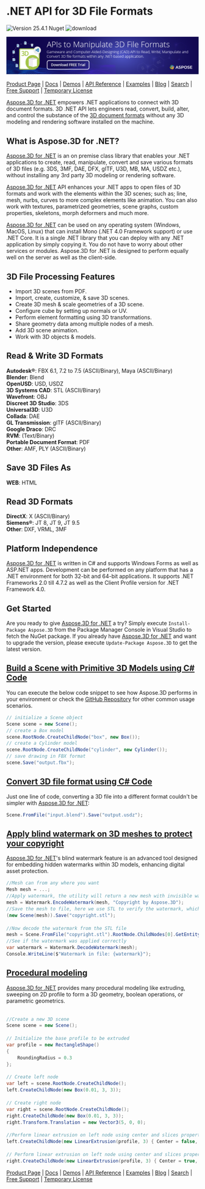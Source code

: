 # .NET API for 3D File Formats

![Version 25.4.1 Nuget](https://img.shields.io/badge/nuget-v25.4.1-blue) ![download](https://img.shields.io/nuget/dt/Aspose.3D)

[![banner](https://raw.githubusercontent.com/Aspose/aspose.github.io/master/img/banners/aspose_3d-for-net-banner.png)](https://releases.aspose.com/3d/net/)

[Product Page](https://products.aspose.com/3d/net/) | [Docs](https://docs.aspose.com/3d/net/) | [Demos](https://products.aspose.app/3d/family) | [API Reference](https://reference.aspose.com/3d/net/) | [Examples](https://github.com/aspose-3d/Aspose.3D-for-.NET/tree/master/Examples) | [Blog](https://blog.aspose.com/category/3d/) | [Search](https://search.aspose.com/) | [Free Support](https://forum.aspose.com/c/3d) | [Temporary License](https://purchase.aspose.com/temporary-license/)

[Aspose.3D for .NET](https://products.aspose.com/3d/net/) empowers .NET applications to connect with 3D document formats. 3D .NET API lets engineers read, convert, build, alter, and control the substance of the [3D document formats](https://docs.aspose.com/3d/net/supported-file-formats/) without any 3D modeling and rendering software installed on the machine.

## What is Aspose.3D for .NET?

[Aspose.3D for .NET](https://products.aspose.com/3d/net/) is an on premise class library that enables your .NET applications to create, read, manipulate, convert and save various formats of 3D files (e.g. 3DS, 3MF, DAE, DFX, gITF, U3D, MB, MA, USDZ etc.), without installing any 3rd party 3D modeling or rendering software.

[Aspose.3D for .NET](https://products.aspose.com/3d/net/) API enhances your .NET apps to open files of 3D formats and work with the elements within the 3D scenes; such as; line, mesh, nurbs, curves to more complex elements like animation. You can also work with textures, parametrized geometries, scene graphs, custom properties, skeletons, morph deformers and much more.

[Aspose.3D for .NET](https://products.aspose.com/3d/net/) can be used on any operating system (Windows, MacOS, Linux) that can install Mono (.NET 4.0 Framework support) or use .NET Core. It is a single .NET library that you can deploy with any .NET application by simply copying it. You do not have to worry about other services or modules. Aspose.3D for .NET is designed to perform equally well on the server as well as the client-side.



## 3D File Processing Features

* Import 3D scenes from PDF.
* Import, create, customize, & save 3D scenes.
* Create 3D mesh & scale geometries of a 3D scene.
* Configure cube by setting up normals or UV.
* Perform element formatting using 3D transformations.
* Share geometry data among multiple nodes of a mesh.
* Add 3D scene animation.
* Work with 3D objects & models.



## Read & Write 3D Formats

**Autodesk®**: FBX 6.1, 7.2 to 7.5 (ASCII/Binary), Maya (ASCII/Binary) \
**Blender**: Blend \
**OpenUSD**: USD, USDZ \
**3D Systems CAD**: STL (ASCII/Binary) \
**Wavefront**: OBJ \
**Discreet 3D Studio**: 3DS \
**Universal3D**: U3D \
**Collada**: DAE \
**GL Transmission**: glTF (ASCII/Binary) \
**Google Draco**: DRC \
**RVM**: (Text/Binary) \
**Portable Document Format**: PDF \
**Other**: AMF, PLY (ASCII/Binary) 


## Save 3D Files As
**WEB**: HTML

## Read 3D Formats
**DirectX**: X (ASCII/Binary) \
**Siemens®**: JT 8, JT 9, JT 9.5 \
**Other**: DXF, VRML, 3MF

## Platform Independence

[Aspose.3D for .NET](https://products.aspose.com/3d/net/) is written in C# and supports Windows Forms as well as ASP.NET apps. Development can be performed on any platform that has a .NET environment for both 32-bit and 64-bit applications. It supports .NET Frameworks 2.0 till 4.7.2 as well as the Client Profile version for .NET Framework 4.0.

## Get Started
Are you ready to give [Aspose.3D for .NET](https://products.aspose.com/3d/net/) a try? Simply execute `Install-Package Aspose.3D` from the Package Manager Console in Visual Studio to fetch the NuGet package. If you already have [Aspose.3D for .NET](https://products.aspose.com/3d/net/) and want to upgrade the version, please execute `Update-Package Aspose.3D` to get the latest version.

## [Build a Scene with Primitive 3D Models using C# Code](https://products.aspose.com/3d/tutorial/create-cylinder-with-material/)
You can execute the below code snippet to see how Aspose.3D performs in your environment or check the [GitHub Repository](https://github.com/aspose-3d/Aspose.3D-for-.NET) for other common usage scenarios.

```c#
// initialize a Scene object
Scene scene = new Scene();
// create a Box model
scene.RootNode.CreateChildNode("box", new Box());
// create a Cylinder model
scene.RootNode.CreateChildNode("cylinder", new Cylinder());
// save drawing in FBX format
scene.Save("output.fbx");
```


## [Convert 3D file format using C# Code](https://products.aspose.com/3d/tutorial/format-convert/)
Just one line of code, converting a 3D file into a different format couldn't be simpler with [Aspose.3D for .NET](https://products.aspose.com/3d/net/):

```c#
Scene.FromFile("input.blend").Save("output.usdz");
```


## [Apply blind watermark on 3D meshes to protect your copyright](https://products.aspose.com/3d/tutorial/blind-watermark/)
[Aspose.3D for .NET](https://products.aspose.com/3d/net/)'s blind watermark feature is an advanced tool designed for embedding hidden watermarks within 3D models, enhancing digital asset protection.

```c#
//Mesh can from any where you want
Mesh mesh = ...;
//Apply watermark, the utility will return a new mesh with invisible watermark applied.
mesh = Watermark.EncodeWatermark(mesh, "Copyright by Aspose.3D");
//Save the mesh to file, here we use STL to verify the watermark, which only contains position and normal data.
(new Scene(mesh)).Save("copyright.stl");

//Now decode the watermark from the STL file
mesh = Scene.FromFile("copyright.stl").RootNode.ChildNodes[0].GetEntity<Mesh>();
//See if the watermark was applied correctly
var watermark = Watermark.DecodeWatermark(mesh);
Console.WriteLine($"Watermark in file: {watermark}");
```


## [Procedural modeling](https://products.aspose.com/3d/tutorial/perform-linear-extrusion-box/#)
[Aspose.3D for .NET](https://products.aspose.com/3d/net/) provides many procedural modeling like extruding, sweeping on 2D profile to form a 3D geometry, boolean operations, or parametric geometrics.

```c#

//Create a new 3D scene
Scene scene = new Scene();

// Initialize the base profile to be extruded
var profile = new RectangleShape()
{
    RoundingRadius = 0.3
};

// Create left node
var left = scene.RootNode.CreateChildNode();
left.CreateChildNode(new Box(0.01, 3, 3));

// Create right node
var right = scene.RootNode.CreateChildNode();
right.CreateChildNode(new Box(0.01, 3, 3));
right.Transform.Translation = new Vector3(5, 0, 0);

//Perform linear extrusion on left node using center and slices property
left.CreateChildNode(new LinearExtrusion(profile, 3) { Center = false, Slices = 3 });

// Perform linear extrusion on left node using center and slices property
right.CreateChildNode(new LinearExtrusion(profile, 3) { Center = true, Slices = 3 });
```

[Product Page](https://products.aspose.com/3d/net/) | [Docs](https://docs.aspose.com/3d/net/) | [Demos](https://products.aspose.app/3d/family) | [API Reference](https://reference.aspose.com/3d/net/) | [Examples](https://github.com/aspose-3d/Aspose.3D-for-.NET/tree/master/Examples) | [Blog](https://blog.aspose.com/category/3d/) | [Search](https://search.aspose.com/) | [Free Support](https://forum.aspose.com/c/3d) | [Temporary License](https://purchase.aspose.com/temporary-license/)
